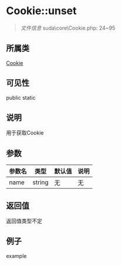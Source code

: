 # Cookie::unset



> *文件信息* suda\core\Cookie.php: 24~95

## 所属类 

[Cookie](../Cookie.md)

## 可见性

 public static

## 说明

用于获取Cookie


## 参数


| 参数名 | 类型 | 默认值 | 说明 |
|--------|-----|-------|-------|
| name |  string | 无 | 无 |



## 返回值

返回值类型不定


## 例子

example